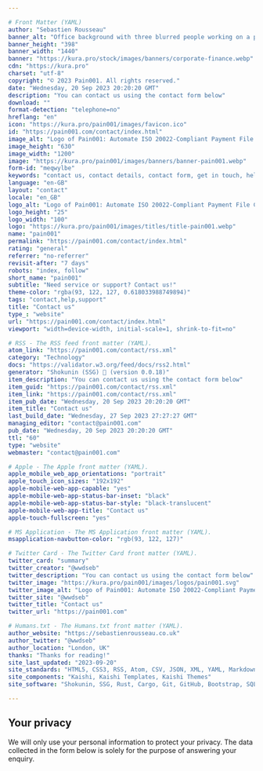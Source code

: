 ```yaml
---

# Front Matter (YAML)
author: "Sebastien Rousseau"
banner_alt: "Office background with three blurred people working on a project in front of a tablet"
banner_height: "398"
banner_width: "1440"
banner: "https://kura.pro/stock/images/banners/corporate-finance.webp"
cdn: "https://kura.pro"
charset: "utf-8"
copyright: "© 2023 Pain001. All rights reserved."
date: "Wednesday, 20 Sep 2023 20:20:20 GMT"
description: "You can contact us using the contact form below"
download: ""
format-detection: "telephone=no"
hreflang: "en"
icon: "https://kura.pro/pain001/images/favicon.ico"
id: "https://pain001.com/contact/index.html"
image_alt: "Logo of Pain001: Automate ISO 20022-Compliant Payment File Creation"
image_height: "630"
image_width: "1200"
image: "https://kura.pro/pain001/images/banners/banner-pain001.webp"
form-id: "meqwylbe"
keywords: "contact us, contact details, contact form, get in touch, help center, reach out, technical support"
language: "en-GB"
layout: "contact"
locale: "en_GB"
logo_alt: "Logo of Pain001: Automate ISO 20022-Compliant Payment File Creation"
logo_height: "25"
logo_width: "100"
logo: "https://kura.pro/pain001/images/titles/title-pain001.webp"
name: "pain001"
permalink: "https://pain001.com/contact/index.html"
rating: "general"
referrer: "no-referrer"
revisit-after: "7 days"
robots: "index, follow"
short_name: "pain001"
subtitle: "Need service or support? Contact us!"
theme-color: "rgba(93, 122, 127, 0.618033988749894)"
tags: "contact,help,support"
title: "Contact us"
type_: "website"
url: "https://pain001.com/contact/index.html"
viewport: "width=device-width, initial-scale=1, shrink-to-fit=no"

# RSS - The RSS feed front matter (YAML).
atom_link: "https://pain001.com/contact/rss.xml"
category: "Technology"
docs: "https://validator.w3.org/feed/docs/rss2.html"
generator: "Shokunin (SSG) 🦀 (version 0.0.18)"
item_description: "You can contact us using the contact form below"
item_guid: "https://pain001.com/contact/rss.xml"
item_link: "https://pain001.com/contact/rss.xml"
item_pub_date: "Wednesday, 20 Sep 2023 20:20:20 GMT"
item_title: "Contact us"
last_build_date: "Wednesday, 27 Sep 2023 27:27:27 GMT"
managing_editor: "contact@pain001.com"
pub_date: "Wednesday, 20 Sep 2023 20:20:20 GMT"
ttl: "60"
type: "website"
webmaster: "contact@pain001.com"

# Apple - The Apple front matter (YAML).
apple_mobile_web_app_orientations: "portrait"
apple_touch_icon_sizes: "192x192"
apple-mobile-web-app-capable: "yes"
apple-mobile-web-app-status-bar-inset: "black"
apple-mobile-web-app-status-bar-style: "black-translucent"
apple-mobile-web-app-title: "Contact us"
apple-touch-fullscreen: "yes"

# MS Application - The MS Application front matter (YAML).
msapplication-navbutton-color: "rgb(93, 122, 127)"

# Twitter Card - The Twitter Card front matter (YAML).
twitter_card: "summary"
twitter_creator: "@wwdseb"
twitter_description: "You can contact us using the contact form below"
twitter_image: "https://kura.pro/pain001/images/logos/pain001.svg"
twitter_image_alt: "Logo of Pain001: Automate ISO 20022-Compliant Payment File Creation"
twitter_site: "@wwdseb"
twitter_title: "Contact us"
twitter_url: "https://pain001.com"

# Humans.txt - The Humans.txt front matter (YAML).
author_website: "https://sebastienrousseau.co.uk"
author_twitter: "@wwdseb"
author_location: "London, UK"
thanks: "Thanks for reading!"
site_last_updated: "2023-09-20"
site_standards: "HTML5, CSS3, RSS, Atom, CSV, JSON, XML, YAML, Markdown, TOML, SQLite"
site_components: "Kaishi, Kaishi Templates, Kaishi Themes"
site_software: "Shokunin, SSG, Rust, Cargo, Git, GitHub, Bootstrap, SQLite, VS Code"

---
```


## Your privacy

We will only use your personal information to protect your privacy. The data
collected in the form below is solely for the purpose of answering your enquiry.
